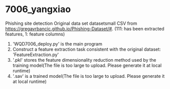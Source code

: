 # 7006_yangxiao
Phishing site detection
Original data set datasetsmall CSV from https://gregavrbancic.github.io/Phishing-Dataset/#. (111: has been extracted features, 1: feature columns)
1. 'WQD7006_deploy.py' is the main program
2. Construct a feature extraction task consistent with the original dataset: 'FeatureExtraction.py'
3. '.pkl' stores the feature dimensionality reduction method used by the training model(The file is too large to upload. Please generate it at local runtime)
4. '.sav' is a trained model(The file is too large to upload. Please generate it at local runtime)

